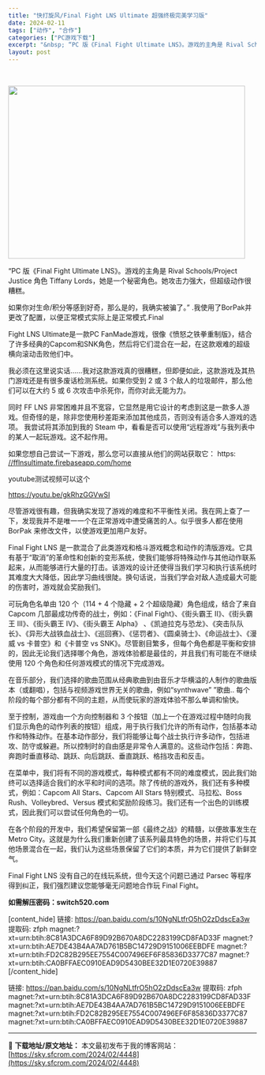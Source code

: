 ```yaml
---
title: "快打旋风/Final Fight LNS Ultimate 超强终极完美学习版"
date: 2024-02-11
tags: ["动作", "合作"]
categories: ["PC游戏下载"]
excerpt: "&nbsp; “PC 版《Final Fight Ultimate LNS》。游戏的主角是 Rival Schools/Project Justice 角色 Tiffany Lords，她是一个秘密角色。她攻击力强大，但超级动作很糟糕。 如果你对生命/积分等感到好奇，那么是的，我确实被骗了。” .我&hellip;"
layout: post
---
```


&nbsp;

<img class="size-full wp-image-31955 aligncenter" src="https://sky.sfcrom.com/wp-content/uploads/2024/02/2024031408122441.webp" alt="" width="480" height="350" />

<span>“PC 版《Final Fight Ultimate LNS》。游戏的主角是 Rival Schools/Project Justice 角色 Tiffany Lords，她是一个秘密角色。她攻击力强大，但超级动作很糟糕。</span>

<span>如果你对生命/积分等感到好奇，那么是的，我确实被骗了。” .我使用了BorPak并更改了配置，以便正常模式实际上是正常模式.Final</span>

<span>Fight LNS Ultimate是一款PC FanMade游戏，很像《愤怒之铁拳重制版》，结合了许多经典的Capcom和SNK角色，然后将它们混合在一起，在这款艰难的超级横向滚动击败他们中。</span>

<span>我必须在这里说实话......我对这款游戏真的很糟糕，但即便如此，这款游戏及其热门游戏还是有很多废话检测系统。如果你受到 2 或 3 个敌人的垃圾邮件，那么他们可以在大约 5 或 6 次攻击中杀死你，而你对此无能为力。</span>

<span>同时 FF LNS 非常困难并且不宽容，它显然是用它设计的考虑到这是一款多人游戏。但奇怪的是，除非您使用秒差距来添加其他成员，否则没有适合多人游戏的选项。</span>
<span>我尝试将其添加到我的 Steam 中，看看是否可以使用“远程游戏”与我列表中的某人一起玩游戏。这不起作用。</span>

<span>如果您想自己尝试一下游戏，那么您可以直接从他们的网站获取它： https:</span>
<a class="bb_link" href="https://steamcommunity.com/linkfilter/?u=https%3A%2F%2Ffflnsultimate.firebaseapp.com%2Fhome" target="_blank" rel="noopener"><span>//fflnsultimate.firebaseapp.com/home</span></a>

youtube测试视频可以这个

<a href="https://youtu.be/gkRhzGGVwSI" target="_blank" rel="noopener">https://youtu.be/gkRhzGGVwSI</a>

<span>尽管游戏很有趣，但我确实发现了游戏的难度和不平衡性关闭。我在网上查了一下，发现我并不是唯一一个在正常游戏中遭受痛苦的人。似乎很多人都在使用 BorPak 来修改文件，以使游戏更加用户友好。</span>

<span>Final Fight LNS 是一款混合了此类游戏和格斗游戏概念和动作的清版游戏。它具有基于“取消”的革命性和创新的变形系统，使我们能够将特殊动作与其他动作联系起来，从而能够进行大量的打击。该游戏的设计还使得当我们学习和执行该系统时其难度大大降低，因此学习曲线很陡。换句话说，当我们学会对敌人造成最大可能的伤害时，游戏就会奖励我们。</span>

<span>可玩角色名单由 120 个（114 + 4 个隐藏 + 2 个超级隐藏）角色组成，结合了来自 Capcom 几部最成功传奇的战士，例如：《Final Fight》、《街头霸王 II》、《街头霸王 III》、《街头霸王 IV》、《街头霸王 Alpha》 、《凯迪拉克与恐龙》、《突击队队长》、《异形大战铁血战士》、《巡回赛》、《惩罚者》、《圆桌骑士》、《命运战士》、《漫威 vs 卡普空》和《卡普空 vs SNK》。尽管剧目繁多，但每个角色都是平衡和安排的，因此无论我们选择哪个角色，游戏体验都是最佳的，并且我们有可能在不继续使用 120 个角色和任何游戏模式的情况下完成游戏。</span>

<span>在音乐部分，我们选择的歌曲范围从经典歌曲到由音乐才华横溢的人制作的歌曲版本（或翻唱），包括与视频游戏世界无关的歌曲，例如“synthwave” ”歌曲.. 每个阶段的每个部分都有不同的主题，从而使玩家的游戏体验不那么单调和愉快。</span>

<span>至于控制，游戏由一个方向控制器和 3 个按钮（加上一个在游戏过程中随时向我们显示角色的动作列表的按钮）组成，用于执行我们允许的所有动作，包括基本动作和特殊动作。在基本动作部分，我们将能够让每个战士执行许多动作，包括进攻、防守或躲避。所以控制时的自由感是非常令人满意的。这些动作包括：奔跑、奔跑时垂直移动、跳跃、向后跳跃、垂直跳跃、格挡攻击和反击。</span>

<span>在菜单中，我们将有不同的游戏模式，每种模式都有不同的难度模式，因此我们始终可以选择适合我们的水平和时间的选项。除了传统的游戏外，我们还有多种模式，例如：Capcom All Stars、Capcom All Stars 特别模式、马拉松、Boss Rush、Volleybred、Versus 模式和奖励阶段练习。我们还有一个出色的训练模式，因此我们可以尝试任何角色的一切。</span>

<span>在各个阶段的开发中，我们希望保留第一部《最终之战》的精髓，以便故事发生在 Metro City。这就是为什么我们重新创建了该系列最具特色的场景，并将它们与其他场景混合在一起，我们认为这些场景保留了它们的本质，并为它们提供了新鲜空气。</span>

<span>Final Fight LNS 没有自己的在线玩系统，但今天这个问题已通过 Parsec 等程序得到纠正，我们强烈建议您能够毫无问题地合作玩 Final Fight。</span>

<strong><b>如需解压密码：s</b></strong><strong><b>witch520.com</b></strong>

[content_hide]
链接: https://pan.baidu.com/s/10NgNLtfrO5hO2zDdscEa3w
提取码: zfph
magnet:?xt=urn:btih:8C81A3DCA6F89D92B670A8DC2283199CD8FAD33F
magnet:?xt=urn:btih:AE7DE43B4AA7AD761B5BC14729D9151006EEBDFE
magnet:?xt=urn:btih:FD2C82B295EE7554C007496EF6F85836D3377C87
magnet:?xt=urn:btih:CA0BFFAEC0910EAD9D5430BEE32D1E0720E39887
[/content_hide]

<!--wechatfans start-->
链接: https://pan.baidu.com/s/10NgNLtfrO5hO2zDdscEa3w
提取码: zfph
magnet:?xt=urn:btih:8C81A3DCA6F89D92B670A8DC2283199CD8FAD33F
magnet:?xt=urn:btih:AE7DE43B4AA7AD761B5BC14729D9151006EEBDFE
magnet:?xt=urn:btih:FD2C82B295EE7554C007496EF6F85836D3377C87
magnet:?xt=urn:btih:CA0BFFAEC0910EAD9D5430BEE32D1E0720E39887
<!--wechatfans end-->

---
📖 **下载地址/原文地址：** 本文最初发布于我的博客网站：[https://sky.sfcrom.com/2024/02/4448](https://sky.sfcrom.com/2024/02/4448)
